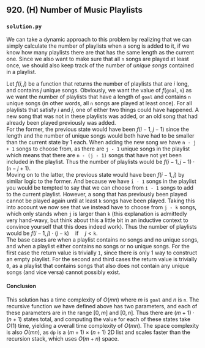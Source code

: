 ## 920. (H) Number of Music Playlists

### `solution.py`

We can take a dynamic approach to this problem by realizing that we can simply calculate the number of playlists when a song is added to it, if we know how many playlists there are that has the same length as the current one. Since we also want to make sure that all `n` songs are played at least once, we should also keep track of the number of *unique songs* contained in a playlist.  

Let $f(i, j)$ be a function that returns the number of playlists that are $i$ long, and contains $j$ unique songs. Obviously, we want the value of $f(\texttt{goal}, \texttt{n})$ as we want the number of playlists that have a length of `goal` and contains `n` unique songs (in other words, all `n` songs are played at least once). For all playlists that satisfy $i$ and $j$, one of either two things could have happened. A new song that was not in these playlists was added, or an old song that had already been played previously was added.  
For the former, the previous state would have been $f(i-1, j-1)$ since the length and the number of unique songs would both have had to be smaller than the current state by $1$ each. When adding the new song we have `n - j + 1` songs to choose from, as there are `j - 1` unique songs in the playlist which means that there are `n - (j - 1)` songs that have not yet been included in the playlist. Thus the number of playlists would be $f(i-1, j-1) \cdot (\texttt{n} - j + 1)$.  
Moving on to the latter, the previous state would have been $f(i-1, j)$ by similar logic to the former. And because we have `i - 1` songs in the playlist you would be tempted to say that we can choose from `i - 1` songs to add to the current playlist. However, a song that has previously been played cannot be played again until at least `k` songs have been played. Taking this into account we now see that we instead have to choose from `j - k` songs, which only stands when `j` is larger than `k` (this explanation is admittedly very hand-wavy, but think about this a little bit in an inductive context to convince yourself that this does indeed work). Thus the number of playlists would be $f(i-1, j) \cdot (j - \texttt{k}) \quad \text{if} \quad j < \texttt{k}$.  
The base cases are when a playlist contains no songs and no unique songs, and when a playlist either contains no songs or no unique songs. For the first case the return value is trivially `1`, since there is only 1 way to construct an empty playlist. For the second and third cases the return value is trivially `0`, as a playlist that contains songs that also does not contain any unique songs (and vice versa) cannot possibly exist.  

#### Conclusion

This solution has a time complexity of $O(mn)$ where $m$ is `goal` and $n$ is `n`. The recursive function we have defined above has two parameters, and each of these parameters are in the range $[0, m]$ and $[0, n]$. Thus there are $(m+1)\cdot(n+1)$ states total, and computing the value for each of these states take $O(1)$ time, yielding a overall time complexity of $O(mn)$. The space complexity is also $O(mn)$, as `dp` is a $(m+1)\times (n+1)$ 2D list and scales faster than the recursion stack, which uses $O(m+n)$ space.  
